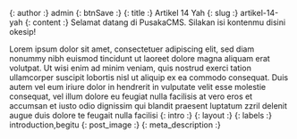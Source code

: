 {: author :} admin
{: btnSave :} 
{: title :} Artikel 14 Yah
{: slug :} artikel-14-yah
{: content :} Selamat datang di PusakaCMS. Silakan isi kontenmu disini okesip!

Lorem ipsum dolor sit amet, consectetuer adipiscing elit, sed diam nonummy nibh euismod tincidunt ut laoreet dolore magna aliquam erat volutpat. Ut wisi enim ad minim veniam, quis nostrud exerci tation ullamcorper suscipit lobortis nisl ut aliquip ex ea commodo consequat. Duis autem vel eum iriure dolor in hendrerit in vulputate velit esse molestie consequat, vel illum dolore eu feugiat nulla facilisis at vero eros et accumsan et iusto odio dignissim qui blandit praesent luptatum zzril delenit augue duis dolore te feugait nulla facilisi
{: intro :} 
{: layout :} 
{: labels :} introduction,begitu
{: post_image :} 
{: meta_description :} 
